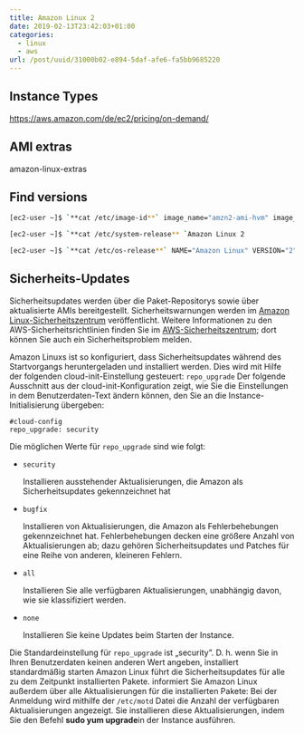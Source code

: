 ```yaml
---
title: Amazon Linux 2
date: 2019-02-13T23:42:03+01:00
categories:
  - linux
  - aws
url: /post/uuid/31000b02-e894-5daf-afe6-fa5bb9685220
---
```


## Instance Types

https://aws.amazon.com/de/ec2/pricing/on-demand/

## AMI extras

amazon-linux-extras

## Find versions

```bash
[ec2-user ~]$ `**cat /etc/image-id**` image_name="amzn2-ami-hvm" image_version="2" image_arch="x86_64" image_file="amzn2-ami-hvm-2.0.20180810-x86_64.xfs.gpt" image_stamp="8008-2abd" image_date="20180811020321" recipe_name="amzn2 ami" recipe_id="c652686a-2415-9819-65fb-4dee-9792-289d-1e2846bd"
```

```bash
[ec2-user ~]$ `**cat /etc/system-release** `Amazon Linux 2
```

```bash
[ec2-user ~]$ `**cat /etc/os-release**` NAME="Amazon Linux" VERSION="2" ID="amzn" ID_LIKE="centos rhel fedora" VERSION_ID="2" PRETTY_NAME="Amazon Linux 2" ANSI_COLOR="0;33" CPE_NAME="cpe:2.3:o:amazon:amazon_linux:2" HOME_URL="https://amazonlinux.com/"
```

## Sicherheits-Updates

Sicherheitsupdates werden über die Paket-Repositorys sowie über aktualisierte AMIs bereitgestellt. Sicherheitswarnungen werden im [Amazon Linux-Sicherheitszentrum](https://alas.aws.amazon.com/) veröffentlicht. Weitere Informationen zu den AWS-Sicherheitsrichtlinien finden Sie im [AWS-Sicherheitszentrum](https://aws.amazon.com/security/); dort können Sie auch ein Sicherheitsproblem melden.

Amazon Linuxs ist so konfiguriert, dass Sicherheitsupdates während des Startvorgangs heruntergeladen und installiert werden. Dies wird mit Hilfe der folgenden cloud-init-Einstellung gesteuert: `repo_upgrade` Der folgende Ausschnitt aus der cloud-init-Konfiguration zeigt, wie Sie die Einstellungen in dem Benutzerdaten-Text ändern können, den Sie an die Instance-Initialisierung übergeben:

```
#cloud-config
repo_upgrade: security
```

Die möglichen Werte für `repo_upgrade` sind wie folgt:

- `security`

  Installieren ausstehender Aktualisierungen, die Amazon als Sicherheitsupdates gekennzeichnet hat

- `bugfix`

  Installieren von Aktualisierungen, die Amazon als Fehlerbehebungen gekennzeichnet hat. Fehlerbehebungen decken eine größere Anzahl von Aktualisierungen ab; dazu gehören Sicherheitsupdates und Patches für eine Reihe von anderen, kleineren Fehlern.

- `all`

  Installieren Sie alle verfügbaren Aktualisierungen, unabhängig davon, wie sie klassifiziert werden.

- `none`

  Installieren Sie keine Updates beim Starten der Instance.

Die Standardeinstellung für `repo_upgrade` ist „security”. D. h. wenn Sie in Ihren Benutzerdaten keinen anderen Wert angeben, installiert standardmäßig starten Amazon Linux führt die Sicherheitsupdates für alle zu dem Zeitpunkt installierten Pakete. informiert Sie Amazon Linux außerdem über alle Aktualisierungen für die installierten Pakete: Bei der Anmeldung wird mithilfe der `/etc/motd` Datei die Anzahl der verfügbaren Aktualisierungen angezeigt. Sie installieren diese Aktualisierungen, indem Sie den Befehl **sudo yum upgrade**in der Instance ausführen.

